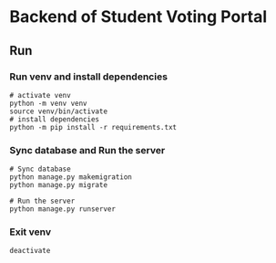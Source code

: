 # Backend of Student Voting Portal


## Run

### Run venv and install dependencies
```shell
# activate venv
python -m venv venv
source venv/bin/activate
# install dependencies
python -m pip install -r requirements.txt
```

### Sync database and Run the server
```shell
# Sync database
python manage.py makemigration
python manage.py migrate

# Run the server
python manage.py runserver
```

### Exit venv
```shell
deactivate
```

